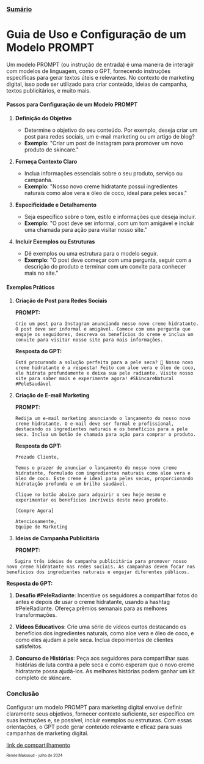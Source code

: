 ### [Sumário](<https://maksoud.github.io/Sumário>)

# Guia de Uso e Configuração de um Modelo PROMPT

Um modelo PROMPT (ou instrução de entrada) é uma maneira de interagir com modelos de linguagem, como o GPT, fornecendo instruções específicas para gerar textos úteis e relevantes. No contexto de marketing digital, isso pode ser utilizado para criar conteúdo, ideias de campanha, textos publicitários, e muito mais.

#### Passos para Configuração de um Modelo PROMPT

1. **Definição do Objetivo**
   - Determine o objetivo do seu conteúdo. Por exemplo, deseja criar um post para redes sociais, um e-mail marketing ou um artigo de blog? 
   - **Exemplo**: "Criar um post de Instagram para promover um novo produto de skincare."

2. **Forneça Contexto Claro**
   - Inclua informações essenciais sobre o seu produto, serviço ou campanha.
   - **Exemplo**: "Nosso novo creme hidratante possui ingredientes naturais como aloe vera e óleo de coco, ideal para peles secas."

3. **Especificidade e Detalhamento**
   - Seja específico sobre o tom, estilo e informações que deseja incluir.
   - **Exemplo**: "O post deve ser informal, com um tom amigável e incluir uma chamada para ação para visitar nosso site."

4. **Incluir Exemplos ou Estruturas**
   - Dê exemplos ou uma estrutura para o modelo seguir.
   - **Exemplo**: "O post deve começar com uma pergunta, seguir com a descrição do produto e terminar com um convite para conhecer mais no site."

#### Exemplos Práticos

1. **Criação de Post para Redes Sociais**

   **PROMPT:**
   ```
   Crie um post para Instagram anunciando nosso novo creme hidratante. O post deve ser informal e amigável. Comece com uma pergunta que engaje os seguidores, descreva os benefícios do creme e inclua um convite para visitar nosso site para mais informações.
   ```

   **Resposta do GPT:**
   ```
   Está procurando a solução perfeita para a pele seca? 🌿 Nosso novo creme hidratante é a resposta! Feito com aloe vera e óleo de coco, ele hidrata profundamente e deixa sua pele radiante. Visite nosso site para saber mais e experimente agora! #SkincareNatural #PeleSaudável
   ```

2. **Criação de E-mail Marketing**

   **PROMPT:**
   ```
   Redija um e-mail marketing anunciando o lançamento do nosso novo creme hidratante. O e-mail deve ser formal e profissional, destacando os ingredientes naturais e os benefícios para a pele seca. Inclua um botão de chamada para ação para comprar o produto.
   ```

   **Resposta do GPT:**
   ```
   Prezado Cliente,

   Temos o prazer de anunciar o lançamento do nosso novo creme hidratante, formulado com ingredientes naturais como aloe vera e óleo de coco. Este creme é ideal para peles secas, proporcionando hidratação profunda e um brilho saudável.

   Clique no botão abaixo para adquirir o seu hoje mesmo e experimentar os benefícios incríveis deste novo produto.

   [Compre Agora]

   Atenciosamente,
   Equipe de Marketing
   ```

3. **Ideias de Campanha Publicitária**

   **PROMPT:**
   
```
   Sugira três ideias de campanha publicitária para promover nosso novo creme hidratante nas redes sociais. As campanhas devem focar nos benefícios dos ingredientes naturais e engajar diferentes públicos.
```
   

   **Resposta do GPT:**

   1. **Desafio #PeleRadiante**: Incentive os seguidores a compartilhar fotos do antes e depois de usar o creme hidratante, usando a hashtag #PeleRadiante. Ofereça prêmios semanais para as melhores transformações.

   2. **Vídeos Educativos**: Crie uma série de vídeos curtos destacando os benefícios dos ingredientes naturais, como aloe vera e óleo de coco, e como eles ajudam a pele seca. Inclua depoimentos de clientes satisfeitos.

   3. **Concurso de Histórias**: Peça aos seguidores para compartilhar suas histórias de luta contra a pele seca e como esperam que o novo creme hidratante possa ajudá-los. As melhores histórias podem ganhar um kit completo de skincare.

### Conclusão

Configurar um modelo PROMPT para marketing digital envolve definir claramente seus objetivos, fornecer contexto suficiente, ser específico em suas instruções e, se possível, incluir exemplos ou estruturas. Com essas orientações, o GPT pode gerar conteúdo relevante e eficaz para suas campanhas de marketing digital.

[link de compartilhamento](<https://maksoud.github.io/Inteligência%20Artificial%20(IA)/Guia%20de%20Uso%20e%20Configuração%20de%20um%20Modelo%20PROMPT>)

<sup><sub>
Renée Maksoud - julho de 2024
</sub></sup>